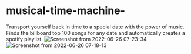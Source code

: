 # musical-time-machine-
Transport yourself back in time to a special date with the power of music. Finds the billboard top 100 songs for any date and automatically creates a spotify
playlist. ![Screenshot from 2022-06-26 07-23-34](https://user-images.githubusercontent.com/102254727/175812115-96a45532-c648-4785-9c06-d2d5aef674cd.png)
![Screenshot from 2022-06-26 07-18-13](https://user-images.githubusercontent.com/102254727/175812120-f66834e6-2e87-4cba-ba6f-ee5dc8bf6d70.png)
